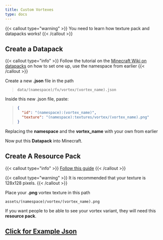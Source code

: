 ```yaml
---
title: Custom Vortexes
type: docs
---
```


{{< callout type="warning" >}}
  You need to learn how texture pack and datapacks works!
{{< /callout >}}

## Create a Datapack
{{< callout type="info" >}}
Follow the tutorial on the [Minecraft Wiki on datapacks](https://minecraft.wiki/w/Data_pack) on how to set one up, use the namespace from earlier
{{< /callout >}}

Create a new **.json** file in the path

> `data/(namespace)/fx/vortex/(vortex_name).json`

Inside this new .json file, paste:

> ```json
> {
>   "id": "(namespace):(vortex_name)",
>   "texture": "(namespace):textures/vortex/(vortex_name).png"
> }
> ```

Replacing the **namespace** and the **vortex_name** with your own from earlier

Now put this **Datapack** into Minecraft.

## Create A Resource Pack
{{< callout type="info" >}}
[Follow this guide](https://minecraft.wiki/w/Tutorials/Creating_a_resource_pack)
{{< /callout >}}

{{< callout type="warning" >}}
It is recommended that your texture is 128x128 pixels.
{{< /callout >}}

Place your **.png** vortex texture in this path

`assets/(namespace)/vortex/(vortex_name).png`

If you want people to be able to see your vortex variant, they will need this **resource pack**.

## [Click for Example Json](https://github.com/amblelabs/ait/blob/main/src/main/resources/data/ait/fx/vortex/copper.json)